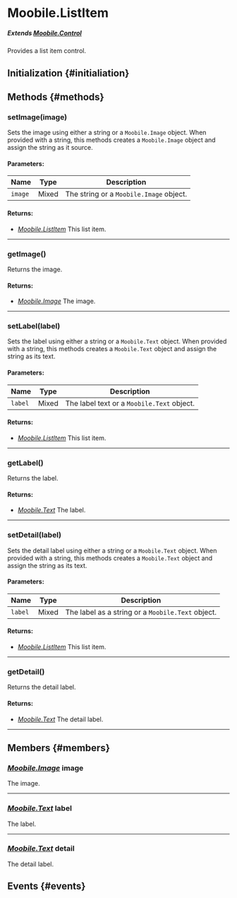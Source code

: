 Moobile.ListItem
================================================================================

##### Extends *[Moobile.Control](Control/Control.md)*

Provides a list item control.

Initialization {#initialiation}
--------------------------------------------------------------------------------

Methods {#methods}
--------------------------------------------------------------------------------

### setImage(image)

Sets the image using either a string or a `Moobile.Image` object. When provided with a string, this methods creates a `Moobile.Image` object and assign the string as it source.

#### Parameters:

Name    | Type  | Description
------- | ----- | -----------
`image` | Mixed | The string or a `Moobile.Image` object.

#### Returns:

- *[Moobile.ListItem](Control/ListItem.md)* This list item.

-----

### getImage()

Returns the image.

#### Returns:

- *[Moobile.Image](Control/Image.md)* The image.

-----

### setLabel(label)

Sets the label using either a string or a `Moobile.Text` object. When provided with a string, this methods creates a `Moobile.Text` object and assign the string as its text.

#### Parameters:

Name    | Type  | Description
------- | ----- | -----------
`label` | Mixed | The label text or a `Moobile.Text` object.

#### Returns:

- *[Moobile.ListItem](Control/ListItem.md)* This list item.

-----

### getLabel()

Returns the label.

#### Returns:

- *[Moobile.Text](Control/Text.md)* The label.

-----

### setDetail(label)

Sets the detail label using either a string or a `Moobile.Text` object. When provided with a string, this methods creates a `Moobile.Text` object and assign the string as its text.

#### Parameters:

Name    | Type  | Description
------- | ----- | -----------
`label` | Mixed | The label as a string or a `Moobile.Text` object.

#### Returns:

- *[Moobile.ListItem](Control/ListItem.md)* This list item.

-----

### getDetail()

Returns the detail label.

#### Returns:

- *[Moobile.Text](Control/Text.md)* The detail label.

-----

Members {#members}
--------------------------------------------------------------------------------

### *[Moobile.Image](Control/Image.md)* image

The image.

-----

### *[Moobile.Text](Control/Text.md)* label

The label.

-----

### *[Moobile.Text](Control/Text.md)* detail

The detail label.

Events {#events}
--------------------------------------------------------------------------------